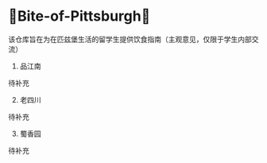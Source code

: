 # 🍜Bite-of-Pittsburgh🍲
该仓库旨在为在匹兹堡生活的留学生提供饮食指南（主观意见，仅限于学生内部交流）

1. 品江南

待补充

2. 老四川

待补充

3. 蜀香园

待补充
